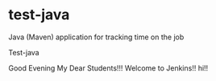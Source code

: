 # test-java
Java (Maven) application for tracking time on the job

Test-java

Good Evening My Dear Students!!! Welcome to Jenkins!!
hi!!
